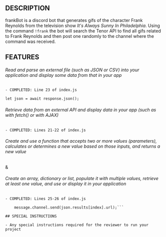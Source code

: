 ## DESCRIPTION

frankBot is a discord bot that generates gifs of the character Frank Reynolds from the television show *It's Always Sunny In Philadelphia*. Using the command `!frank` the bot will search the Tenor API to find all gifs related to Frank Reynolds and then post one randomly to the channel where the command was received. 

## FEATURES

###### Read and parse an external file (such as JSON or CSV) into your application and display some data from that in your app
    
    - COMPLETED: Line 23 of index.js 
`let json = await response.json();`

###### Retrieve data from an external API and display data in your app (such as with fetch() or with AJAX)
    
    - COMPLETED: Lines 21-22 of index.js 

###### Create and use a function that accepts two or more values (parameters), calculates or determines a new value based on those inputs, and returns a new value 
& 
###### Create an array, dictionary or list, populate it with multiple values, retrieve at least one value, and use or display it in your application
    
    - COMPLETED: Lines 25-26 of index.js  

```let index = Math.floor(Math.random() * json.results.length);
    message.channel.send(json.results[index].url);```

## SPECIAL INSTRUCTIONS

- Any special instructions required for the reviewer to run your project
